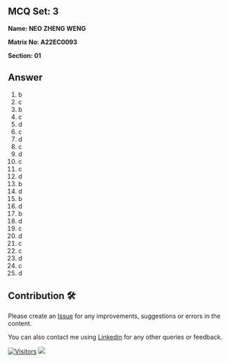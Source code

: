## MCQ Set: 3

**Name: NEO ZHENG WENG**

**Matrix No: A22EC0093**

**Section: 01**

## Answer
1. b
2. c
3. b
4. c
5. d
6. c
7. d
8. c
9. d
10. c
11. c
12. d
13. b
14. d
15. b
16. d
17. b
18. d
19. c
20. d
21. c
22. c
23. d
24. c
25. d

## Contribution 🛠️
Please create an [Issue](https://github.com/drshahizan/learn-php/issues) for any improvements, suggestions or errors in the content.

You can also contact me using [Linkedin](https://www.linkedin.com/in/drshahizan/) for any other queries or feedback.

[![Visitors](https://api.visitorbadge.io/api/visitors?path=https%3A%2F%2Fgithub.com%2Fdrshahizan&labelColor=%23697689&countColor=%23555555&style=plastic)](https://visitorbadge.io/status?path=https%3A%2F%2Fgithub.com%2Fdrshahizan)
![](https://hit.yhype.me/github/profile?user_id=81284918)
